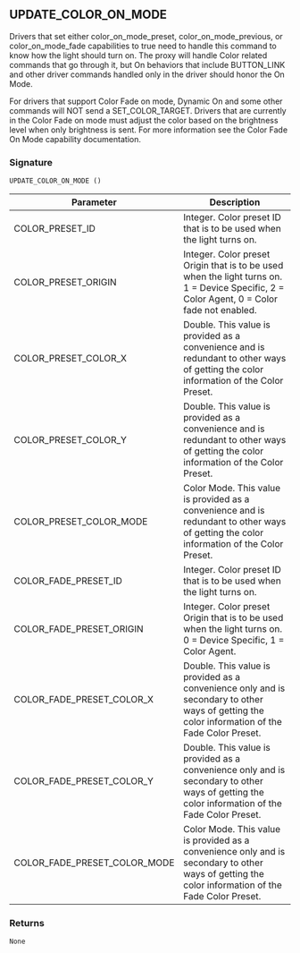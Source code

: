 ## UPDATE\_COLOR\_ON\_MODE

Drivers that set either color\_on\_mode\_preset, color\_on\_mode\_previous, or color\_on\_mode\_fade capabilities to true need to handle this command to know how the light should turn on. The proxy will handle Color related commands that go through it, but On behaviors that include BUTTON\_LINK and other driver commands handled only in the driver should honor the On Mode.

For drivers that support Color Fade on mode, Dynamic On and some other commands will NOT send a SET\_COLOR\_TARGET. Drivers that are currently in the Color Fade on mode must adjust the color based on the brightness level when only brightness is sent. For more information see the Color Fade On Mode capability documentation.


### Signature

`UPDATE_COLOR_ON_MODE ()`

| Parameter | Description |
| --- | --- |
| COLOR\_PRESET\_ID | Integer. Color preset ID that is to be used when the light turns on. |
| COLOR\_PRESET\_ORIGIN | Integer. Color preset Origin that is to be used when the light turns on. 1 = Device Specific, 2 = Color Agent, 0 = Color fade not enabled. |
| COLOR\_PRESET\_COLOR\_X | Double. This value is provided as a convenience and is redundant to other ways of getting the color information of the Color Preset. |
| COLOR\_PRESET\_COLOR\_Y | Double. This value is provided as a convenience and is redundant to other ways of getting the color information of the Color Preset. |
| COLOR\_PRESET\_COLOR\_MODE | Color Mode. This value is provided as a convenience and is redundant to other ways of getting the color information of the Color Preset. |
| COLOR\_FADE\_PRESET\_ID | Integer. Color preset ID that is to be used when the light turns on. |
| COLOR\_FADE\_PRESET\_ORIGIN | Integer. Color preset Origin that is to be used when the light turns on. 0 = Device Specific, 1 = Color Agent. |
| COLOR\_FADE\_PRESET\_COLOR\_X | Double. This value is provided as a convenience only and is secondary to other ways of getting the color information of the Fade Color Preset. |
| COLOR\_FADE\_PRESET\_COLOR\_Y | Double. This value is provided as a convenience only and is secondary to other ways of getting the color information of the Fade Color Preset. |
| COLOR\_FADE\_PRESET\_COLOR\_MODE | Color Mode. This value is provided as a convenience only and is secondary to other ways of getting the color information of the Fade Color Preset. |

### Returns

`None`
